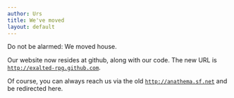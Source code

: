 ```yaml
---
author: Urs
title: We've moved
layout: default
---
```


Do not be alarmed: We moved house. 

Our website now resides at github, along with our code. The new URL is [``http://exalted-rpg.github.com``](http://exalted-rpg.github.com). 

Of course, you can always reach us via the old [``http://anathema.sf.net``](http://anathema.sf.net) and be redirected here.